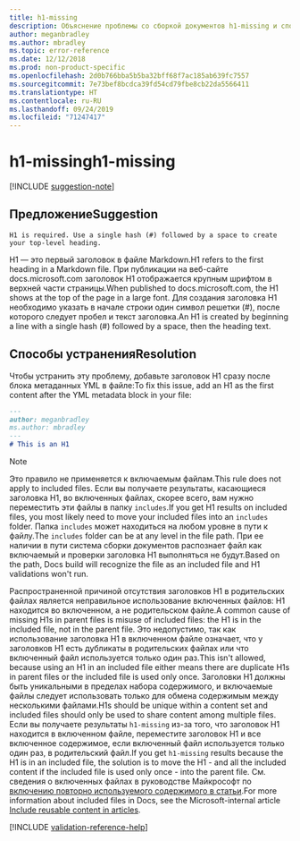 ```yaml
---
title: h1-missing
description: Объяснение проблемы со сборкой документов h1-missing и способа ее устранения
author: meganbradley
ms.author: mbradley
ms.topic: error-reference
ms.date: 12/12/2018
ms.prod: non-product-specific
ms.openlocfilehash: 2d0b766bba5b5ba32bff68f7ac185ab639fc7557
ms.sourcegitcommit: 7e73bef8bcdca39fd54cd79fbe8cb22da5566411
ms.translationtype: HT
ms.contentlocale: ru-RU
ms.lasthandoff: 09/24/2019
ms.locfileid: "71247417"
---
```

# <a name="h1-missing"></a><span data-ttu-id="f3495-103">h1-missing</span><span class="sxs-lookup"><span data-stu-id="f3495-103">h1-missing</span></span>

[!INCLUDE [suggestion-note](includes/suggestion-note.md)]

## <a name="suggestion"></a><span data-ttu-id="f3495-104">Предложение</span><span class="sxs-lookup"><span data-stu-id="f3495-104">Suggestion</span></span>

`H1 is required. Use a single hash (#) followed by a space to create your top-level heading.`

<span data-ttu-id="f3495-105">H1 — это первый заголовок в файле Markdown.</span><span class="sxs-lookup"><span data-stu-id="f3495-105">H1 refers to the first heading in a Markdown file.</span></span> <span data-ttu-id="f3495-106">При публикации на веб-сайте docs.microsoft.com заголовок H1 отображается крупным шрифтом в верхней части страницы.</span><span class="sxs-lookup"><span data-stu-id="f3495-106">When published to docs.microsoft.com, the H1 shows at the top of the page in a large font.</span></span> <span data-ttu-id="f3495-107">Для создания заголовка H1 необходимо указать в начале строки один символ решетки (#), после которого следует пробел и текст заголовка.</span><span class="sxs-lookup"><span data-stu-id="f3495-107">An H1 is created by beginning a line with a single hash (#) followed by a space, then the heading text.</span></span>

## <a name="resolution"></a><span data-ttu-id="f3495-108">Способы устранения</span><span class="sxs-lookup"><span data-stu-id="f3495-108">Resolution</span></span>

<span data-ttu-id="f3495-109">Чтобы устранить эту проблему, добавьте заголовок H1 сразу после блока метаданных YML в файле:</span><span class="sxs-lookup"><span data-stu-id="f3495-109">To fix this issue, add an H1 as the first content after the YML metadata block in your file:</span></span>

```markdown
---
author: meganbradley
ms.author: mbradley
---
# This is an H1
```

> [!NOTE]
> <span data-ttu-id="f3495-110">Это правило не применяется к включаемым файлам.</span><span class="sxs-lookup"><span data-stu-id="f3495-110">This rule does not apply to included files.</span></span> <span data-ttu-id="f3495-111">Если вы получаете результаты, касающиеся заголовка H1, во включенных файлах, скорее всего, вам нужно переместить эти файлы в папку `includes`.</span><span class="sxs-lookup"><span data-stu-id="f3495-111">If you get H1 results on included files, you most likely need to move your included files into an `includes` folder.</span></span> <span data-ttu-id="f3495-112">Папка `includes` может находиться на любом уровне в пути к файлу.</span><span class="sxs-lookup"><span data-stu-id="f3495-112">The `includes` folder can be at any level in the file path.</span></span> <span data-ttu-id="f3495-113">При ее наличии в пути система сборки документов распознает файл как включаемый и проверки заголовка H1 выполняться не будут.</span><span class="sxs-lookup"><span data-stu-id="f3495-113">Based on the path, Docs build will recognize the file as an included file and H1 validations won't run.</span></span>
>
> <span data-ttu-id="f3495-114">Распространенной причиной отсутствия заголовков H1 в родительских файлах является неправильное использование включенных файлов: H1 находится во включенном, а не родительском файле.</span><span class="sxs-lookup"><span data-stu-id="f3495-114">A common cause of missing H1s in parent files is misuse of included files: the H1 is in the included file, not in the parent file.</span></span> <span data-ttu-id="f3495-115">Это недопустимо, так как использование заголовка H1 в включенном файле означает, что у заголовков H1 есть дубликаты в родительских файлах или что включенный файл используется только один раз.</span><span class="sxs-lookup"><span data-stu-id="f3495-115">This isn't allowed, because using an H1 in an included file either means there are duplicate H1s in parent files or the included file is used only once.</span></span> <span data-ttu-id="f3495-116">Заголовки H1 должны быть уникальными в пределах набора содержимого, и включаемые файлы следует использовать только для обмена содержимым между несколькими файлами.</span><span class="sxs-lookup"><span data-stu-id="f3495-116">H1s should be unique within a content set and included files should only be used to share content among multiple files.</span></span> <span data-ttu-id="f3495-117">Если вы получаете результаты `h1-missing` из-за того, что заголовок H1 находится в включенном файле, переместите заголовок H1 и все включенное содержимое, если включенный файл используется только один раз, в родительский файл.</span><span class="sxs-lookup"><span data-stu-id="f3495-117">If you get `h1-missing` results because the H1 is in an included file, the solution is to move the H1 - and all the included content if the included file is used only once - into the parent file.</span></span> <span data-ttu-id="f3495-118">См. сведения о включенных файлах в руководстве Майкрософт по [включению повторно используемого содержимого в статьи](https://review.docs.microsoft.com/en-us/help/contribute/includes-best-practices?branch=master).</span><span class="sxs-lookup"><span data-stu-id="f3495-118">For more information about included files in Docs, see the Microsoft-internal article [Include reusable content in articles](https://review.docs.microsoft.com/en-us/help/contribute/includes-best-practices?branch=master).</span></span>

<!--make sure to add this file to your includes folder and verify the path-->
[!INCLUDE [validation-reference-help](includes/validation-reference-help.md)]
